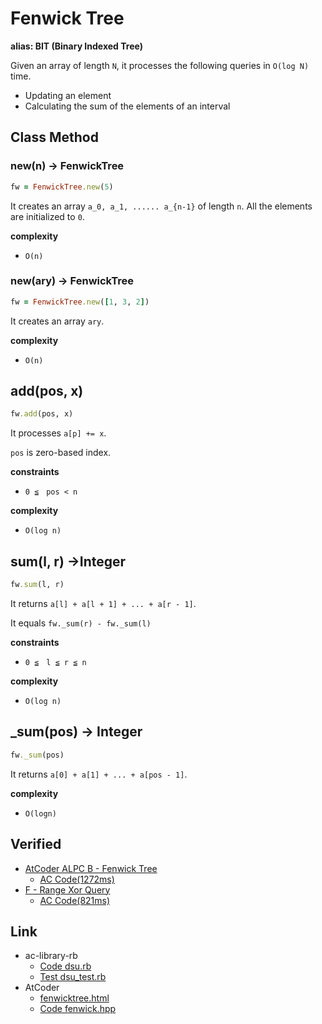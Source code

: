 # Fenwick Tree

**alias: BIT (Binary Indexed Tree)**

Given an array of length `N`, it processes the following queries in `O(log N)` time.

- Updating an element
- Calculating the sum of the elements of an interval

## Class Method

### new(n) -> FenwickTree

```rb
fw = FenwickTree.new(5)
```

It creates an array `a_0, a_1, ...... a_{n-1}` of length `n`. All the elements are initialized to `0`.

**complexity**

- `O(n)`

### new(ary) -> FenwickTree

```rb
fw = FenwickTree.new([1, 3, 2])
```

It creates an array `ary`.

**complexity**

- `O(n)`

## add(pos, x)

```rb
fw.add(pos, x)
```

It processes `a[p] += x`.

`pos` is zero-based index.

**constraints**

- `0 ≦　pos < n`

**complexity**

- `O(log n)`

## sum(l, r) ->Integer

```rb
fw.sum(l, r)
```

It returns `a[l] + a[l + 1] + ... + a[r - 1]`.

It equals `fw._sum(r) - fw._sum(l)`

**constraints**

-  `0 ≦　l ≦ r ≦ n`

**complexity**

- `O(log n)`

## _sum(pos) -> Integer

```rb
fw._sum(pos)
```

It returns `a[0] + a[1] + ... + a[pos - 1]`.

**complexity**

- `O(logn)`

## Verified

- [AtCoder ALPC B \- Fenwick Tree](https://atcoder.jp/contests/practice2/tasks/practice2_b)
  -  [AC Code(1272ms)](https://atcoder.jp/contests/practice2/submissions/17074108)
- [F \- Range Xor Query](https://atcoder.jp/contests/abc185/tasks/abc185_f)
  - [AC Code(821ms)](https://atcoder.jp/contests/abc185/submissions/18769200)


## Link

- ac-library-rb
  - [Code dsu.rb](https://github.com/universato/ac-library-rb/blob/master/lib/dsu.rb)
  - [Test dsu_test.rb](https://github.com/universato/ac-library-rb/blob/master/test/dsu_test.rb)
- AtCoder
  - [fenwicktree.html](https://atcoder.github.io/ac-library/document_en/fenwicktree.html)
  - [Code fenwick.hpp](https://github.com/atcoder/ac-library/blob/master/atcoder/fenwick.hpp)
